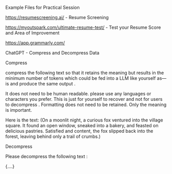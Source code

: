 Example Files for Practical Session

https://resumescreening.ai/ - Resume Screening

https://myoutspark.com/ultimate-resume-test/ - Test your Resume Score and Area of Improvement

https://app.grammarly.com/


ChatGPT - Compress and Decompress Data

Compress

compress the following text so that it retains the meaning but results in the minimum number of tokens which could be fed into a LLM like yourself as—is and produce the same output . 

It does not need to be human readable. please use any languages or characters you prefer. This is just for yourself to recover and not for users to decompress . Formatting does not need to be retained. Only the meaning is important. 

Here is the text: 
(On a moonlit night, a curious fox ventured into the village square. It found an open window, sneaked into a bakery, and feasted on delicious pastries. Satisfied and content, the fox slipped back into the forest, leaving behind only a trail of crumbs.)

Decompress

Please decompress the following text :

{....}
